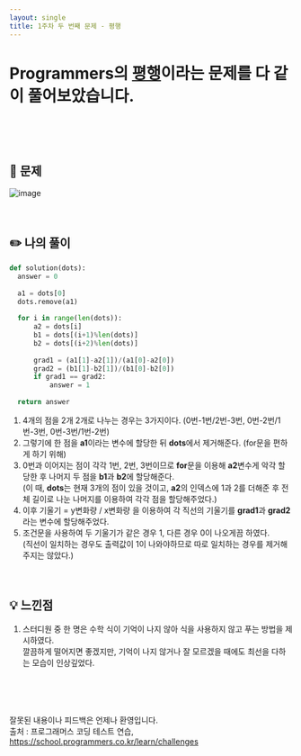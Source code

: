```yaml
---
layout: single
title: 1주차 두 번째 문제 - 평행
---
```







# Programmers의 [평행](https://school.programmers.co.kr/learn/courses/30/lessons/120875)이라는 문제를 다 같이 풀어보았습니다.

<br><br><br>

## 📖 문제
 ![image](https://user-images.githubusercontent.com/97678547/221108110-234318aa-44ec-4a2a-967c-72d5851f50c9.png)
 <br><br><br>
 
## ✏️ 나의 풀이

  ```python
def solution(dots):
    answer = 0
    
    a1 = dots[0]
    dots.remove(a1)
    
    for i in range(len(dots)):
        a2 = dots[i]
        b1 = dots[(i+1)%len(dots)]
        b2 = dots[(i+2)%len(dots)]
        
        grad1 = (a1[1]-a2[1])/(a1[0]-a2[0])
        grad2 = (b1[1]-b2[1])/(b1[0]-b2[0])
        if grad1 == grad2:
            answer = 1
            
    return answer
  ```
  1. 4개의 점을 2개 2개로 나누는 경우는 3가지이다. (0번-1번/2번-3번, 0번-2번/1번-3번, 0번-3번/1번-2번)
  2. 그렇기에 한 점을 **a1**이라는 변수에 할당한 뒤 **dots**에서 제거해준다. (for문을 편하게 하기 위해) 
  3. 0번과 이어지는 점이 각각 1번, 2번, 3번이므로 **for**문을 이용해 **a2**변수게 악각 할당한 후 나머지 두 점을 **b1**과 **b2**에 할당해준다. <br>
  (이 때, **dots**는 현재 3개의 점이 있을 것이고, **a2**의 인덱스에 1과 2를 더해준 후 전체 길이로 나눈 나머지를 이용하여 각각 점을 할당해주었다.)
  4. 이후 기울기 = y변화량 / x변화량 을 이용하여 각 직선의 기울기를 **grad1**과 **grad2**라는 변수에 할당해주었다.
  5. 조건문을 사용하여 두 기울기가 같은 경우 1, 다른 경우 0이 나오게끔 하였다. <br>
  (직선이 일치하는 경우도 출력값이 1이 나와야하므로 따로 일치하는 경우를 제거해주지는 않았다.)
  <br><br><br>
  
## 💡 느낀점
  1. 스터디원 중 한 명은 수학 식이 기억이 나지 않아 식을 사용하지 않고 푸는 방법을 제시하였다. <br>
  깔끔하게 떨어지면 좋겠지만, 기억이 나지 않거나 잘 모르겠을 때에도 최선을 다하는 모습이 인상깊었다.

<br><br><br><br>
잘못된 내용이나 피드백은 언제나 환영입니다. <br>
출처 : 프로그래머스 코딩 테스트 연습, https://school.programmers.co.kr/learn/challenges
